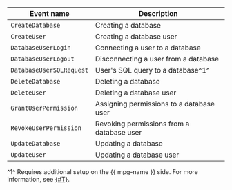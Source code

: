 | Event name | Description |
--- | ---
| `CreateDatabase` | Creating a database |
| `CreateUser` | Creating a database user |
| `DatabaseUserLogin` | Connecting a user to a database |
| `DatabaseUserLogout` | Disconnecting a user from a database |
| `DatabaseUserSQLRequest`| User's SQL query to a database^1^ |
| `DeleteDatabase` | Deleting a database |
| `DeleteUser` | Deleting a database user |
| `GrantUserPermission` | Assigning permissions to a database user |
| `RevokeUserPermission` | Revoking permissions from a database user |
| `UpdateDatabase` | Updating a database |
| `UpdateUser` | Updating a database user |

^1^ Requires additional setup on the {{ mpg-name }} side. For more information, see [{#T}](../../../managed-postgresql/operations/extensions/pgaudit.md).